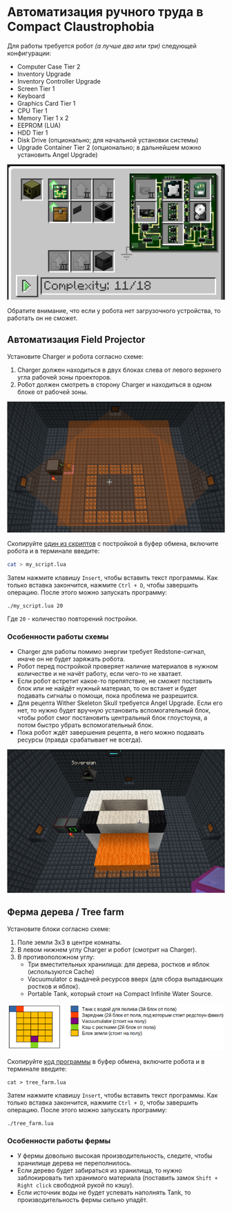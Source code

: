 # Автоматизация ручного труда в Compact Claustrophobia

Для работы требуется робот *(а лучше два или три)* следующей конфигурации:

* Computer Case Tier 2
* Inventory Upgrade
* Inventory Controller Upgrade
* Screen Tier 1
* Keyboard
* Graphics Card Tier 1
* CPU Tier 1
* Memory Tier 1 x 2
* EEPROM (LUA)
* HDD Tier 1
* Disk Drive (опционально; для начальной установки системы)
* Upgrade Container Tier 2 (опционально; в дальнейшем можно установить Angel Upgrade)

![Robot](robot.png)

Обратите внимание, что если у робота нет загрузочного устройства, то работать он не сможет. 

## Автоматизация Field Projector

Установите Charger и робота согласно схеме:

1. Charger должен находиться в двух блоках слева от левого верхнего угла рабочей зоны проекторов.
2. Робот должен смотреть в сторону Charger и находиться в одном блоке от рабочей зоны.

![Builder](builder/builder_scheme.png)

Скопируйте [один из скриптов](builder/) с постройкой в буфер обмена, включите робота и в терминале введите:

```bash
cat > my_script.lua
```

Затем нажмите клавишу `Insert`, чтобы вставить текст программы. Как только вставка закончится, нажмите 
`Ctrl + D`, чтобы завершить операцию. После этого можно запускать программу:

```
./my_script.lua 20
```

Где `20` - количество повторений постройки.

### Особенности работы схемы

* Charger для работы помимо энергии требует Redstone-сигнал, иначе он не будет заряжать робота.
* Робот перед постройкой проверяет наличие материалов в нужном количестве и не начёт работу, если чего-то не хватает.
* Если робот встретит какое-то препятствие, не сможет поставить блок или не найдёт нужный материал, то он встанет и
  будет подавать сигналы о помощи, пока проблема не разрешится.
* Для рецепта Wither Skeleton Skull требуется Angel Upgrade. Если его нет, то нужно будет вручную установить вспомогательный
  блок, чтобы робот смог постановить центральный блок глоустоуна, а потом быстро убрать вспомогательный блок.
* Пока робот ждёт завершения рецепта, в него можно подавать ресурсы (правда срабатывает не всегда).

![Chicken](builder/builder_example_chicken.png)

## Ферма дерева / Tree farm

Установите блоки согласно схеме:

1. Поле земли 3х3 в центре комнаты.
2. В левом нижнем углу Charger и робот (смотрит на Charger).
3. В противоположном углу:
   * Три вместительных хранилища: для дерева, ростков и яблок (используются Cache)
   * Vacuumulator с выдачей ресурсов вверх (для сбора выпадающих ростков и яблок).
   * Portable Tank, который стоит на Compact Infinite Water Source.

![Tree farm](tree-farm/tree_farm_scheme.png)

Скопируйте [код программы](tree-farm/tree_farm.lua) в буфер обмена, включите робота и в терминале введите:

```
cat > tree_farm.lua
```

Затем нажмите клавишу `Insert`, чтобы вставить текст программы. Как только вставка закончится, нажмите
`Ctrl + D`, чтобы завершить операцию. После этого можно запускать программу:

```
./tree_farm.lua
```

### Особенности работы фермы

* У фермы довольно высокая производительность, следите, чтобы хранилище дерева не переполнилось.
* Если дерево будет забираться из хранилища, то нужно заблокировать тип хранимого материала (поставить 
  замок `Shift + Right click` свободной рукой по кэшу).
* Если источник воды не будет успевать наполнять Tank, то производительность фермы сильно упадёт.
